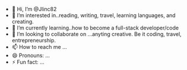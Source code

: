 - 👋 Hi, I’m @Jlinc82
- 👀 I’m interested in..reading, writing, travel, learning languages, and creating.
- 🌱 I’m currently learning..how to become a full-stack developer/code
- 💞️ I’m looking to collaborate on ...anyting creative. Be it coding, travel, entrepreneurship.
- 📫 How to reach me ...
- 😄 Pronouns: ...
- ⚡ Fun fact: ...

<!---
Jlinc82/Jlinc82 is a ✨ special ✨ repository because its `README.md` (this file) appears on your GitHub profile.
You can click the Preview link to take a look at your changes.
--->
